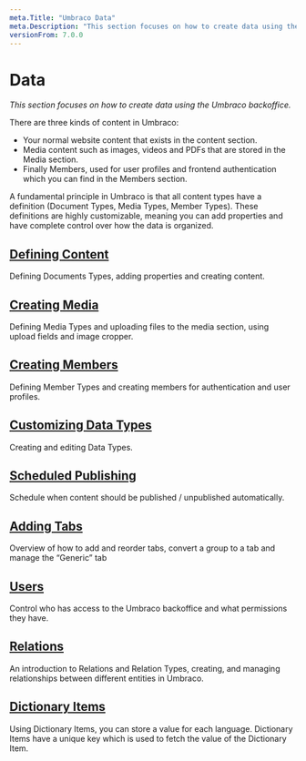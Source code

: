 ```yaml
---
meta.Title: "Umbraco Data"
meta.Description: "This section focuses on how to create data using the Umbraco backoffice"
versionFrom: 7.0.0
---
```


# Data

*This section focuses on how to create data using the Umbraco backoffice.*

There are three kinds of content in Umbraco:

- Your normal website content that exists in the content section.
- Media content such as images, videos and PDFs that are stored in the Media section.
- Finally Members, used for user profiles and frontend authentication which you can find in the Members section.

A fundamental principle in Umbraco is that all content types have a definition (Document Types, Media Types, Member Types). These definitions are highly customizable, meaning you can add properties and have complete control over how the data is organized.

## [Defining Content](Defining-content)

Defining Documents Types, adding properties and creating content.

## [Creating Media](Creating-Media)

Defining Media Types and uploading files to the media section, using upload fields and image cropper.

## [Creating Members](Members/)

Defining Member Types and creating members for authentication and user profiles.

## [Customizing Data Types](Data-Types/)

Creating and editing Data Types.

## [Scheduled Publishing](Scheduled-Publishing/)

Schedule when content should be published / unpublished automatically.

## [Adding Tabs](Adding-Tabs/)

Overview of how to add and reorder tabs, convert a group to a tab and manage the “Generic” tab

## [Users](Users/)

Control who has access to the Umbraco backoffice and what permissions they have.

## [Relations](Relations/)

An introduction to Relations and Relation Types, creating, and managing relationships between different entities in Umbraco.

## [Dictionary Items](Dictionary-Items/)

Using Dictionary Items, you can store a value for each language. Dictionary Items have a unique key which is used to fetch the value of the Dictionary Item.
